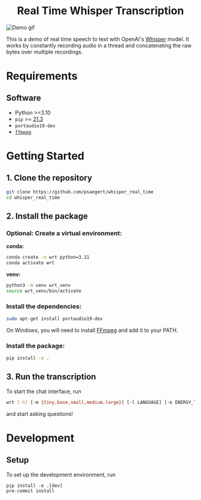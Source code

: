 <h1 align="center" style="margin-top: 0px;">Real Time Whisper Transcription</h1>

![Demo gif](demo.gif)

This is a demo of real time speech to text with OpenAI's [Whisper](https://github.com/openai/whisper) model. It works by constantly recording audio in a thread and concatenating the raw bytes over multiple recordings.


# Requirements

## Software
- Python >=3.10
- `pip` >= [21.3](https://pip.pypa.io/en/stable/news/#v21-3)
- `portaudio19-dev`
- [`ffmpeg`](https://ffmpeg.org/)


# Getting Started
## 1. Clone the repository

```sh
git clone https://github.com/psaegert/whisper_real_time
cd whisper_real_time
```

## 2. Install the package

### Optional: Create a virtual environment:

**conda:**

```sh
conda create -n wrt python=3.11
conda activate wrt
```

**venv:**

```bash
python3 -m venv wrt_venv
source wrt_venv/bin/activate
```

### Install the dependencies:

```sh
sudo apt-get install portaudio19-dev
```

On Windows, you will need to install [FFmpeg](https://github.com/BtbN/FFmpeg-Builds/releases) and add it to your PATH.

### Install the package:

```sh
pip install -e .
```

## 3. Run the transcription

To start the chat interface, run

```sh
wrt [-h] [-m {tiny,base,small,medium,large}] [-l LANGUAGE] [-e ENERGY_THRESHOLD] [-rt RECORD_TIMEOUT] [-pt PHRASE_TIMEOUT] [--default_microphone DEFAULT_MICROPHONE]
```

and start asking questions!


# Development

## Setup
To set up the development environment, run

```
pip install -e .[dev]
pre-commit install
```